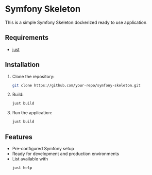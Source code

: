 # Symfony Skeleton

This is a simple Symfony Skeleton dockerized ready to use application.

## Requirements

- [just](https://github.com/casey/just)

## Installation

1. Clone the repository:
    ```bash
    git clone https://github.com/your-repo/symfony-skeleton.git
    ```

2. Build:
    ```bash
    just build
    ```

3. Run the application:
    ```bash
    just build
    ```

## Features

- Pre-configured Symfony setup
- Ready for development and production environments
- List available with 
    ```bash
    just help
    ```